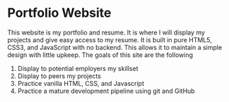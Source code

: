 # Portfolio Website
This website is my portfolio and resume. It is where I will display my projects and give easy access to my resume. It is built in pure HTML5, CSS3, and JavaScript with no backend. This allows it to maintain a simple design with little upkeep.
The goals of this site are the following
1. Display to potential employers my skillset
1. Display to peers my projects
1. Practice vanilla HTML, CSS, and Javascript
1. Practice a mature development pipeline using git and GitHub